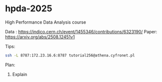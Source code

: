 # hpda-2025
High Performance Data Analysis course

Data : https://indico.cern.ch/event/1455346/contributions/6323190/
Paper: https://arxiv.org/abs/2508.12451v1

Tips:

```bash
ssh -L 8787:172.23.16.6:8787 tutorial256@athena.cyfronet.pl
```

Plan:
1. Explain 